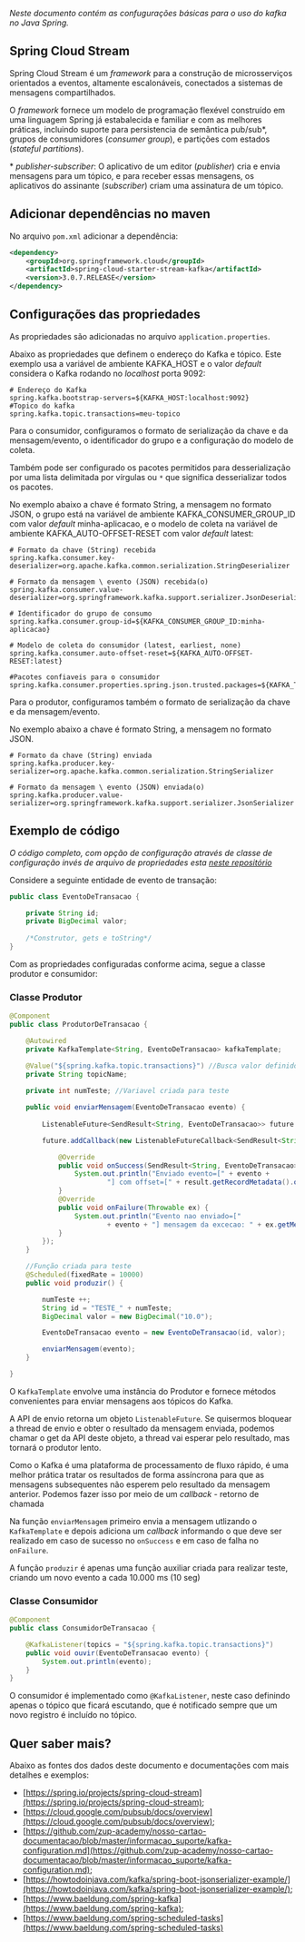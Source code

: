 *Neste documento contém as confugurações básicas para o uso do kafka no Java Spring.*

## Spring Cloud Stream

Spring Cloud Stream é um *framework* para a construção de microsserviços orientados a eventos, altamente escalonáveis, conectados a sistemas de mensagens compartilhados.

O *framework* fornece um modelo de programação flexével construído em uma linguagem Spring já estabalecida e familiar e com as melhores práticas, incluindo suporte para persistencia de semântica pub/sub\*, grupos de consumidores (*consumer group*), e partições com estados (*stateful partitions*).

\* *publisher-subscriber*: O aplicativo de um editor (*publisher*) cria e envia mensagens para um tópico, e para receber essas mensagens, os aplicativos do assinante (*subscriber*) criam uma assinatura de um tópico.


## Adicionar dependências no maven

No arquivo `pom.xml` adicionar a dependência:

```xml
<dependency>
    <groupId>org.springframework.cloud</groupId>
    <artifactId>spring-cloud-starter-stream-kafka</artifactId>
    <version>3.0.7.RELEASE</version>
</dependency>
```


## Configurações das propriedades

As propriedades são adicionadas no arquivo `application.properties`.

Abaixo as propriedades que definem o endereço do Kafka e tópico. Este exemplo usa a variável de ambiente KAFKA_HOST e o valor *default* considera o Kafka rodando no *localhost* porta 9092:

```properties
# Endereço do Kafka
spring.kafka.bootstrap-servers=${KAFKA_HOST:localhost:9092}
#Topico do kafka
spring.kafka.topic.transactions=meu-topico
```

Para o consumidor, configuramos o formato de serialização da chave e da mensagem/evento, o identificador do grupo e a configuração do modelo de coleta.

Também pode ser configurado os pacotes permitidos para desserialização por uma lista delimitada por vírgulas ou `*` que significa desserializar todos os pacotes.

No exemplo abaixo a chave é formato String, a mensagem no formato JSON, o grupo está na variável de ambiente KAFKA_CONSUMER_GROUP_ID com valor *default* minha-aplicacao, e o modelo de coleta na variável de ambiente KAFKA_AUTO-OFFSET-RESET com valor *default* latest:

```properties
# Formato da chave (String) recebida
spring.kafka.consumer.key-deserializer=org.apache.kafka.common.serialization.StringDeserializer

# Formato da mensagem \ evento (JSON) recebida(o)
spring.kafka.consumer.value-deserializer=org.springframework.kafka.support.serializer.JsonDeserializer

# Identificador do grupo de consumo
spring.kafka.consumer.group-id=${KAFKA_CONSUMER_GROUP_ID:minha-aplicacao}

# Modelo de coleta do consumidor (latest, earliest, none)
spring.kafka.consumer.auto-offset-reset=${KAFKA_AUTO-OFFSET-RESET:latest}

#Pacotes confiaveis para o consumidor
spring.kafka.consumer.properties.spring.json.trusted.packages=${KAFKA_TRUSTED_PACKAGES:*}
```

Para o produtor, configuramos também o formato de serialização da chave e da mensagem/evento.

No exemplo abaixo a chave é formato String, a mensagem no formato JSON.

```properties
# Formato da chave (String) enviada
spring.kafka.producer.key-serializer=org.apache.kafka.common.serialization.StringSerializer

# Formato da mensagem \ evento (JSON) enviada(o)
spring.kafka.producer.value-serializer=org.springframework.kafka.support.serializer.JsonSerializer
```

## Exemplo de código

*O código completo, com opção de configuração através de classe de configuração invés de arquivo de propriedades esta [neste repositório](https://github.com/FernandaLVItau/estudo-kafka)*

Considere a seguinte entidade de evento de transação:

```java
public class EventoDeTransacao {

    private String id;
    private BigDecimal valor;
    
    /*Construtor, gets e toString*/
}
```

Com as propriedades configuradas conforme acima, segue a classe produtor e consumidor:

### Classe Produtor

```java
@Component
public class ProdutorDeTransacao {

    @Autowired
    private KafkaTemplate<String, EventoDeTransacao> kafkaTemplate;

    @Value("${spring.kafka.topic.transactions}") //Busca valor definido no arquivo application.properties
    private String topicName;
    
    private int numTeste; //Variavel criada para teste

    public void enviarMensagem(EventoDeTransacao evento) {
    
        ListenableFuture<SendResult<String, EventoDeTransacao>> future = kafkaTemplate.send(topicName, evento);

        future.addCallback(new ListenableFutureCallback<SendResult<String, EventoDeTransacao>>() {

            @Override
            public void onSuccess(SendResult<String, EventoDeTransacao> result) {
                System.out.println("Enviado evento=[" + evento +
                        "] com offset=[" + result.getRecordMetadata().offset() + "]");
            }
            @Override
            public void onFailure(Throwable ex) {
                System.out.println("Evento nao enviado=["
                        + evento + "] mensagem da excecao: " + ex.getMessage());
            }
        });
    }

    //Função criada para teste
    @Scheduled(fixedRate = 10000)
    public void produzir() {

        numTeste ++;
        String id = "TESTE_" + numTeste;
        BigDecimal valor = new BigDecimal("10.0");

        EventoDeTransacao evento = new EventoDeTransacao(id, valor);

        enviarMensagem(evento);
    }

}
```

O `KafkaTemplate` envolve uma instância do Produtor e fornece métodos convenientes para enviar mensagens aos tópicos do Kafka.

A API de envio retorna um objeto `ListenableFuture`. Se quisermos bloquear a thread de envio e obter o resultado da mensagem enviada, podemos chamar o get da API deste objeto, a thread vai esperar pelo resultado, mas tornará o produtor lento.

Como o Kafka é uma plataforma de processamento de fluxo rápido, é uma melhor prática tratar os resultados de forma assíncrona para que as mensagens subsequentes não esperem pelo resultado da mensagem anterior. Podemos fazer isso por meio de um *callback* - retorno de chamada

Na função `enviarMensagem` primeiro envia a mensagem utlizando o `KafkaTemplate` e depois adiciona um  *callback* informando o que deve ser realizado em caso de sucesso no `onSuccess` e em caso de falha no `onFailure`.

A função `produzir` é apenas uma função auxiliar criada para realizar teste, criando um novo evento a cada 10.000 ms (10 seg)


### Classe Consumidor

```java
@Component
public class ConsumidorDeTransacao {

    @KafkaListener(topics = "${spring.kafka.topic.transactions}")
    public void ouvir(EventoDeTransacao evento) {
        System.out.println(evento);
    }
}
```

O consumidor é implementado como `@KafkaListener`, neste caso definindo apenas o tópico que ficará escutando, que é notificado sempre que um novo registro é incluído no tópico.

## Quer saber mais?

Abaixo as fontes dos dados deste documento e documentações com mais detalhes e exemplos:

- [https://spring.io/projects/spring-cloud-stream](https://spring.io/projects/spring-cloud-stream);
- [https://cloud.google.com/pubsub/docs/overview](https://cloud.google.com/pubsub/docs/overview);
- [https://github.com/zup-academy/nosso-cartao-documentacao/blob/master/informacao_suporte/kafka-configuration.md](https://github.com/zup-academy/nosso-cartao-documentacao/blob/master/informacao_suporte/kafka-configuration.md);
- [https://howtodoinjava.com/kafka/spring-boot-jsonserializer-example/](https://howtodoinjava.com/kafka/spring-boot-jsonserializer-example/);
- [https://www.baeldung.com/spring-kafka](https://www.baeldung.com/spring-kafka);
- [https://www.baeldung.com/spring-scheduled-tasks](https://www.baeldung.com/spring-scheduled-tasks)
